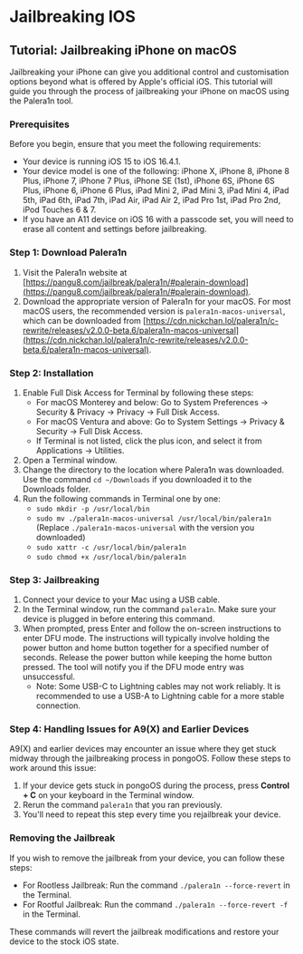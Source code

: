 # Jailbreaking IOS

## Tutorial: Jailbreaking iPhone on macOS

Jailbreaking your iPhone can give you additional control and customisation options beyond what is offered by Apple's official iOS. This tutorial will guide you through the process of jailbreaking your iPhone on macOS using the Palera1n tool.

### Prerequisites

Before you begin, ensure that you meet the following requirements:

* Your device is running iOS 15 to iOS 16.4.1.
* Your device model is one of the following: iPhone X, iPhone 8, iPhone 8 Plus, iPhone 7, iPhone 7 Plus, iPhone SE (1st), iPhone 6S, iPhone 6S Plus, iPhone 6, iPhone 6 Plus, iPad Mini 2, iPad Mini 3, iPad Mini 4, iPad 5th, iPad 6th, iPad 7th, iPad Air, iPad Air 2, iPad Pro 1st, iPad Pro 2nd, iPod Touches 6 & 7.
* If you have an A11 device on iOS 16 with a passcode set, you will need to erase all content and settings before jailbreaking.

### Step 1: Download Palera1n

1. Visit the Palera1n website at [https://pangu8.com/jailbreak/palera1n/#palerain-download](https://pangu8.com/jailbreak/palera1n/#palerain-download).
2. Download the appropriate version of Palera1n for your macOS. For most macOS users, the recommended version is `palera1n-macos-universal`, which can be downloaded from [https://cdn.nickchan.lol/palera1n/c-rewrite/releases/v2.0.0-beta.6/palera1n-macos-universal](https://cdn.nickchan.lol/palera1n/c-rewrite/releases/v2.0.0-beta.6/palera1n-macos-universal).

### Step 2: Installation

1. Enable Full Disk Access for Terminal by following these steps:
   * For macOS Monterey and below: Go to System Preferences → Security & Privacy → Privacy → Full Disk Access.
   * For macOS Ventura and above: Go to System Settings → Privacy & Security → Full Disk Access.
   * If Terminal is not listed, click the plus icon, and select it from Applications → Utilities.
2. Open a Terminal window.
3. Change the directory to the location where Palera1n was downloaded. Use the command `cd ~/Downloads` if you downloaded it to the Downloads folder.
4. Run the following commands in Terminal one by one:
   * `sudo mkdir -p /usr/local/bin`
   * `sudo mv ./palera1n-macos-universal /usr/local/bin/palera1n` (Replace `./palera1n-macos-universal` with the version you downloaded)
   * `sudo xattr -c /usr/local/bin/palera1n`
   * `sudo chmod +x /usr/local/bin/palera1n`

### Step 3: Jailbreaking

1. Connect your device to your Mac using a USB cable.
2. In the Terminal window, run the command `palera1n`. Make sure your device is plugged in before entering this command.
3. When prompted, press Enter and follow the on-screen instructions to enter DFU mode. The instructions will typically involve holding the power button and home button together for a specified number of seconds. Release the power button while keeping the home button pressed. The tool will notify you if the DFU mode entry was unsuccessful.
   * Note: Some USB-C to Lightning cables may not work reliably. It is recommended to use a USB-A to Lightning cable for a more stable connection.

### Step 4: Handling Issues for A9(X) and Earlier Devices

A9(X) and earlier devices may encounter an issue where they get stuck midway through the jailbreaking process in pongoOS. Follow these steps to work around this issue:

1. If your device gets stuck in pongoOS during the process, press **Control + C** on your keyboard in the Terminal window.
2. Rerun the command `palera1n` that you ran previously.
3. You'll need to repeat this step every time you rejailbreak your device.

### Removing the Jailbreak

If you wish to remove the jailbreak from your device, you can follow these steps:

* For Rootless Jailbreak: Run the command `./palera1n --force-revert` in the Terminal.
* For Rootful Jailbreak: Run the command `./palera1n --force-revert -f` in the Terminal.

These commands will revert the jailbreak modifications and restore your device to the stock iOS state.
